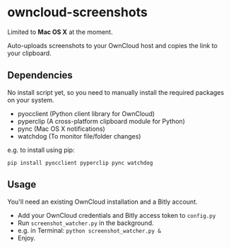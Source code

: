 # owncloud-screenshots
Limited to **Mac OS X** at the moment.

Auto-uploads screenshots to your OwnCloud host and copies the link to your clipboard.

## Dependencies
No install script yet, so you need to manually install the required packages on your system.
* pyocclient (Python client library for OwnCloud)
* pyperclip (A cross-platform clipboard module for Python)
* pync (Mac OS X notifications)
* watchdog (To monitor file/folder changes)

e.g. to install using pip:

`pip install pyocclient pyperclip pync watchdog`

## Usage
You'll need an existing OwnCloud installation and a Bitly account.

* Add your OwnCloud credentials and Bitly access token to `config.py`
* Run `screenshot_watcher.py` in the background.
 * e.g. in Terminal: `python screenshot_watcher.py &`
* Enjoy.
